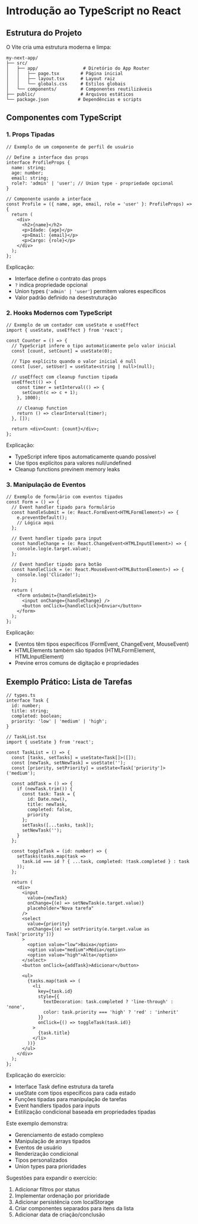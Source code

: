 # Introdução ao TypeScript no React

## Estrutura do Projeto

O Vite cria uma estrutura moderna e limpa:

```
my-next-app/
├── src/
│   ├── app/                 # Diretório do App Router
│   │   ├── page.tsx        # Página inicial
│   │   ├── layout.tsx      # Layout raiz
│   │   └── globals.css     # Estilos globais
│   └── components/         # Componentes reutilizáveis
├── public/                 # Arquivos estáticos
└── package.json           # Dependências e scripts
```

## Componentes com TypeScript

### 1. Props Tipadas

```tsx
// Exemplo de um componente de perfil de usuário

// Define a interface das props
interface ProfileProps {
  name: string;
  age: number;
  email: string;
  role?: 'admin' | 'user'; // Union type - propriedade opcional
}

// Componente usando a interface
const Profile = ({ name, age, email, role = 'user' }: ProfileProps) => {
  return (
    <div>
      <h2>{name}</h2>
      <p>Idade: {age}</p>
      <p>Email: {email}</p>
      <p>Cargo: {role}</p>
    </div>
  );
};
```

Explicação:
- Interface define o contrato das props
- `?` indica propriedade opcional
- Union types (`'admin' | 'user'`) permitem valores específicos
- Valor padrão definido na desestruturação

### 2. Hooks Modernos com TypeScript

```tsx
// Exemplo de um contador com useState e useEffect
import { useState, useEffect } from 'react';

const Counter = () => {
  // TypeScript infere o tipo automaticamente pelo valor inicial
  const [count, setCount] = useState(0);
  
  // Tipo explícito quando o valor inicial é null
  const [user, setUser] = useState<string | null>(null);

  // useEffect com cleanup function tipada
  useEffect(() => {
    const timer = setInterval(() => {
      setCount(c => c + 1);
    }, 1000);

    // Cleanup function
    return () => clearInterval(timer);
  }, []);

  return <div>Count: {count}</div>;
};
```

Explicação:
- TypeScript infere tipos automaticamente quando possível
- Use tipos explícitos para valores null/undefined
- Cleanup functions previnem memory leaks

### 3. Manipulação de Eventos

```tsx
// Exemplo de formulário com eventos tipados
const Form = () => {
  // Event handler tipado para formulário
  const handleSubmit = (e: React.FormEvent<HTMLFormElement>) => {
    e.preventDefault();
    // Lógica aqui
  };

  // Event handler tipado para input
  const handleChange = (e: React.ChangeEvent<HTMLInputElement>) => {
    console.log(e.target.value);
  };

  // Event handler tipado para botão
  const handleClick = (e: React.MouseEvent<HTMLButtonElement>) => {
    console.log('Clicado!');
  };

  return (
    <form onSubmit={handleSubmit}>
      <input onChange={handleChange} />
      <button onClick={handleClick}>Enviar</button>
    </form>
  );
};
```

Explicação:
- Eventos têm tipos específicos (FormEvent, ChangeEvent, MouseEvent)
- HTMLElements também são tipados (HTMLFormElement, HTMLInputElement)
- Previne erros comuns de digitação e propriedades


## Exemplo Prático: Lista de Tarefas

```tsx
// types.ts
interface Task {
  id: number;
  title: string;
  completed: boolean;
  priority: 'low' | 'medium' | 'high';
}

// TaskList.tsx
import { useState } from 'react';

const TaskList = () => {
  const [tasks, setTasks] = useState<Task[]>([]);
  const [newTask, setNewTask] = useState('');
  const [priority, setPriority] = useState<Task['priority']>('medium');

  const addTask = () => {
    if (newTask.trim()) {
      const task: Task = {
        id: Date.now(),
        title: newTask,
        completed: false,
        priority
      };
      setTasks([...tasks, task]);
      setNewTask('');
    }
  };

  const toggleTask = (id: number) => {
    setTasks(tasks.map(task =>
      task.id === id ? { ...task, completed: !task.completed } : task
    ));
  };

  return (
    <div>
      <input
        value={newTask}
        onChange={(e) => setNewTask(e.target.value)}
        placeholder="Nova tarefa"
      />
      <select 
        value={priority} 
        onChange={(e) => setPriority(e.target.value as Task['priority'])}
      >
        <option value="low">Baixa</option>
        <option value="medium">Média</option>
        <option value="high">Alta</option>
      </select>
      <button onClick={addTask}>Adicionar</button>
      
      <ul>
        {tasks.map(task => (
          <li 
            key={task.id}
            style={{ 
              textDecoration: task.completed ? 'line-through' : 'none',
              color: task.priority === 'high' ? 'red' : 'inherit'
            }}
            onClick={() => toggleTask(task.id)}
          >
            {task.title}
          </li>
        ))}
      </ul>
    </div>
  );
};
```

Explicação do exercício:
- Interface Task define estrutura da tarefa
- useState com tipos específicos para cada estado
- Funções tipadas para manipulação de tarefas
- Event handlers tipados para inputs
- Estilização condicional baseada em propriedades tipadas

Este exemplo demonstra:
- Gerenciamento de estado complexo
- Manipulação de arrays tipados
- Eventos de usuário
- Renderização condicional
- Tipos personalizados
- Union types para prioridades

Sugestões para expandir o exercício:
1. Adicionar filtros por status
2. Implementar ordenação por prioridade
3. Adicionar persistência com localStorage
4. Criar componentes separados para itens da lista
5. Adicionar data de criação/conclusão
